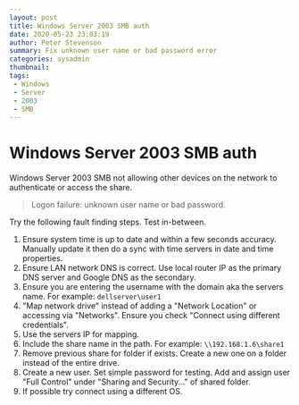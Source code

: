 ```yaml
---
layout: post
title: Windows Server 2003 SMB auth
date: 2020-05-23 23:03:19
author: Peter Stevenson
summary: Fix unknown user name or bad password error
categories: sysadmin
thumbnail:
tags:
 - Windows
 - Server
 - 2003
 - SMB
---
```


# Windows Server 2003 SMB auth

Windows Server 2003 SMB not allowing other devices on the network to authenticate or access the share.

> Logon failure: unknown user name or bad password.

Try the following fault finding steps. Test in-between.

1. Ensure system time is up to date and within a few seconds accuracy. Manually update it then do a sync with time servers in date and time properties.
2. Ensure LAN network DNS is correct. Use local router IP as the primary DNS server and Google DNS as the secondary.
3. Ensure you are entering the username with the domain aka the servers name. For example: `dellserver\user1`
4. "Map network drive" instead of adding a "Network Location" or accessing via "Networks". Ensure you check "Connect using different credentials".
5. Use the servers IP for mapping.
6. Include the share name in the path. For example: `\\192.168.1.6\share1`
7. Remove previous share for folder if exists. Create a new one on a folder instead of the entire drive.
8. Create a new user. Set simple password for testing. Add and assign user "Full Control" under "Sharing and Security..." of shared folder.
9. If possible try connect using a different OS.